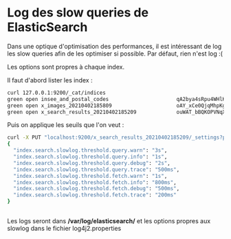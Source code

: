 # Log des slow queries de ElasticSearch 
 
Dans une optique d'optimisation des performances, il est intéressant de 
log les slow queries afin de les optimiser si possible. Par défaut, rien 
n'est log :( 
 
Les options sont propres à chaque index. 
 
Il faut d'abord lister les index : 
 
``` bash 
curl 127.0.0.1:9200/_cat/indices 
green open insee_and_postal_codes                      qA2bya4sRpu4WHlK3W5jgA 5 0   35856      0  21.9mb  21.9mb 
green open x_images_20210402185809                     oAY_xCe0QjqMhpKg6WTcCg 5 0  103208     97  52.3mb  52.3mb 
green open x_search_results_20210402185209             ouWAT_bBQKOPVNqXhumCGA 5 0 1584142 169124 972.3mb 972.3mb 
``` 
 
Puis on applique les seuils que l'on veut : 
 
``` bash 
curl -X PUT "localhost:9200/x_search_results_20210402185209/_settings?pretty" -H Content-Type: application/json -d 
{ 
  "index.search.slowlog.threshold.query.warn": "3s", 
  "index.search.slowlog.threshold.query.info": "1s", 
  "index.search.slowlog.threshold.query.debug": "2s", 
  "index.search.slowlog.threshold.query.trace": "500ms", 
  "index.search.slowlog.threshold.fetch.warn": "1s", 
  "index.search.slowlog.threshold.fetch.info": "800ms", 
  "index.search.slowlog.threshold.fetch.debug": "500ms", 
  "index.search.slowlog.threshold.fetch.trace": "200ms" 
} 
 
``` 
 
Les logs seront dans **/var/log/elasticsearch/** et les options propres 
aux slowlog dans le fichier log4j2.properties 
